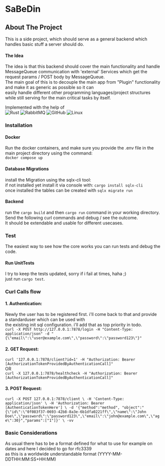 # SaBeDin
## About The Project
This is a side project, which should serve as a general backend which handles
basic stuff a server should do.
#### The Idea
The idea is that this backend should cover the main functionality and handle MessageQueue communication with 'external'
Services which get the request params / POST body by MessageQueue. <br>
The main goal of this is to decouple the main app from "Plugin" functionality and make it as generic as possible so it can <br>
easily handle different other programming languages/project structures while still serving for the main critical tasks by itself.

Implemented with the help of \
![Rust](https://img.shields.io/badge/rust-%23000000.svg?style=for-the-badge&logo=rust&logoColor=red) 
![RabbitMQ](https://img.shields.io/badge/Rabbitmq-FF6600?style=for-the-badge&logo=rabbitmq&logoColor=white) 
![GitHub](https://img.shields.io/badge/github-%23121011.svg?style=for-the-badge&logo=github&logoColor=red) 
![Linux](https://img.shields.io/badge/Linux-FCC624?style=for-the-badge&logo=linux&logoColor=black) 

### Installation
#### Docker
Run the docker containers, and make sure you provide the .env file in the main project directory using the command: \
`docker compose up`

#### Database Migrations
install the Migration using the sqlx-cli tool: \
if not installed yet install it via console with: `cargo install sqlx-cli` \
once installed the tables can be created with `sqlx migrate run`

#### Backend
run the `cargo build` and then `cargo run` command in your working directory.
Send the following curl commands and debug / see the outcome.\
It should be extendable and usable for different usecases. 
<br>


### Test
The easiest way to see how the core works you can run tests and debug the code.

#### Run UnitTests
I try to keep the tests updated, sorry if i fail at times, haha ;) \
just run `cargo test`.

### Curl Calls flow

#### 1. Authentication:
Newly the user has to be registered first. i'll come back to that and provide a standarduser which can be used with \
the existing init sql configuration. i'll  add that as top priority in todo. \
`curl -X POST http://127.0.0.1:7878/login -H "Content-Type: application/json" -d "{\"email\":\"user@example.com\",\"password\":\"password123\"}"`

#### 2. GET Request:
`curl '127.0.0.1:7878/client?id=1' -H "Authorization: Bearer [AuthorizationTokenProvidedByAuthenticationCall]"` \
OR \
`curl -X 127.0.0.1:7878/healthcheck -H "Authorization: Bearer [AuthorizationTokenProvidedByAuthenticationCall]"`

#### 3. POST Request:
`curl -X POST 127.0.0.1:7878/client \
-H 'Content-Type: application/json' \
-H 'Authorization: Bearer [AuthenticationTokenHere'] \
-d '{"method":"method", "object":"{\"id\":\"0f083f37-0693-42b8-8a3e-6b1dfa0221ff\",\"name\":\"John Doe\",\"password\":\"password123\",\"email\":\"john@example.com\",\"age\":30}","params":["1"]}' \
-vv`




### Basic Considerations
As usual there has to be a format defined for what to use for example on dates and here I decided to go for rfc3339 \
as this is a worldwide understandable format (YYYY-MM-DDTHH:MM:SS+HH:MM)
